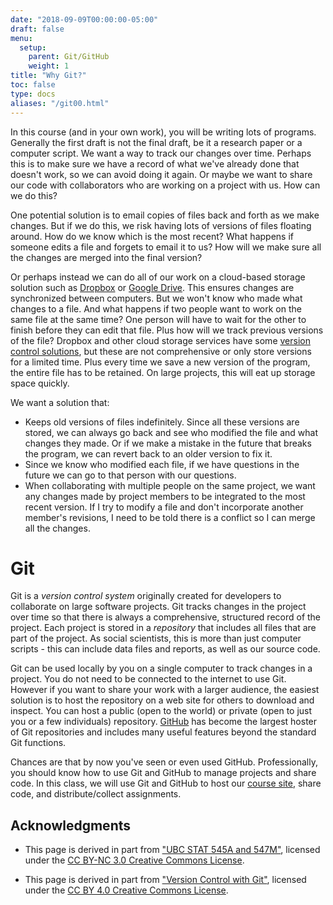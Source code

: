 ```yaml
---
date: "2018-09-09T00:00:00-05:00"
draft: false
menu:
  setup:
    parent: Git/GitHub
    weight: 1
title: "Why Git?"
toc: false
type: docs
aliases: "/git00.html"
---
```




In this course (and in your own work), you will be writing lots of programs. Generally the first draft is not the final draft, be it a research paper or a computer script. We want a way to track our changes over time. Perhaps this is to make sure we have a record of what we've already done that doesn't work, so we can avoid doing it again. Or maybe we want to share our code with collaborators who are working on a project with us. How can we do this?

One potential solution is to email copies of files back and forth as we make changes. But if we do this, we risk having lots of versions of files floating around. How do we know which is the most recent? What happens if someone edits a file and forgets to email it to us? How will we make sure all the changes are merged into the final version?

Or perhaps instead we can do all of our work on a cloud-based storage solution such as [Dropbox](https://www.dropbox.com) or [Google Drive](https://drive.google.com). This ensures changes are synchronized between computers. But we won't know who made what changes to a file. And what happens if two people want to work on the same file at the same time? One person will have to wait for the other to finish before they can edit that file. Plus how will we track previous versions of the file? Dropbox and other cloud storage services have some [version control solutions](https://www.dropbox.com/en/help/113), but these are not comprehensive or only store versions for a limited time. Plus every time we save a new version of the program, the entire file has to be retained. On large projects, this will eat up storage space quickly.

We want a solution that:

* Keeps old versions of files indefinitely. Since all these versions are stored, we can always go back and see who modified the file and what changes they made. Or if we make a mistake in the future that breaks the program, we can revert back to an older version to fix it.
* Since we know who modified each file, if we have questions in the future we can go to that person with our questions.
* When collaborating with multiple people on the same project, we want any changes made by project members to be integrated to the most recent version. If I try to modify a file and don't incorporate another member's revisions, I need to be told there is a conflict so I can merge all the changes.

# Git

Git is a *version control system* originally created for developers to collaborate on large software projects. Git tracks changes in the project over time so that there is always a comprehensive, structured record of the project. Each project is stored in a *repository* that includes all files that are part of the project. As social scientists, this is more than just computer scripts - this can include data files and reports, as well as our source code.

Git can be used locally by you on a single computer to track changes in a project. You do not need to be connected to the internet to use Git. However if you want to share your work with a larger audience, the easiest solution is to host the repository on a web site for others to download and inspect. You can host a public (open to the world) or private (open to just you or a few individuals) repository. [GitHub](https://www.github.com) has become the largest hoster of Git repositories and includes many useful features beyond the standard Git functions.

Chances are that by now you've seen or even used GitHub. Professionally, you should know how to use Git and GitHub to manage projects and share code. In this class, we will use Git and GitHub to host our [course site](https://github.com/cis-ds/course-site), share code, and distribute/collect assignments.

## Acknowledgments


* This page is derived in part from ["UBC STAT 545A and 547M"](http://stat545.com), licensed under the [CC BY-NC 3.0 Creative Commons License](https://creativecommons.org/licenses/by-nc/3.0/).

* This page is derived in part from ["Version Control with Git"](http://swcarpentry.github.io/git-novice/), licensed under the [CC BY 4.0 Creative Commons License](http://swcarpentry.github.io/git-novice/LICENSE.html).
